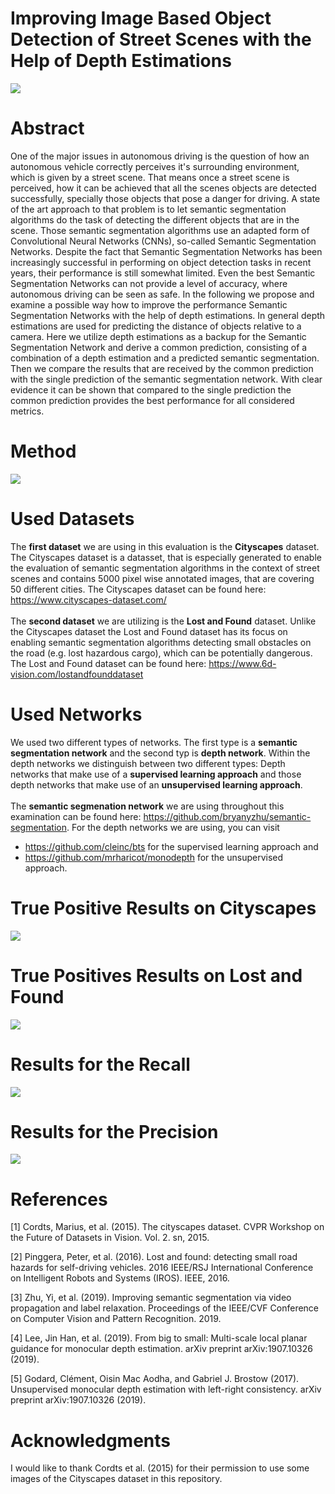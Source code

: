 #  Improving Image Based Object Detection of Street Scenes with the Help of Depth Estimations
![](images/sem_seg.png)
# Abstract
One of the major issues in autonomous driving is the question of how an autonomous vehicle correctly perceives it's surrounding environment, which is given by a street scene. That means once a street scene is perceived, how it can be achieved that all the scenes objects are detected successfully, specially those objects that pose a danger for driving. A state of the art approach to that problem is to let semantic segmentation algorithms do the task of detecting the different objects that are in the scene. Those semantic segmentation algorithms use an adapted form of Convolutional Neural Networks (CNNs), so-called Semantic Segmentation Networks. Despite the fact that Semantic Segmentation Networks has been increasingly successful in performing on object detection tasks in recent years, their performance is still somewhat limited. Even the best Semantic Segmentation Networks can not provide a level of accuracy, where autonomous driving can be seen as safe. In the following we propose and examine a possible way how to improve the performance Semantic Segmentation Networks with the help of depth estimations. In general depth estimations are used for predicting the distance of objects relative to a camera. Here we utilize depth estimations as a backup for the Semantic Segmentation Network and derive a common prediction, consisting of a combination of a depth estimation and a predicted semantic segmentation. Then we compare the results that are received by the common prediction with the single prediction of the semantic segmentation network. With clear evidence it can be shown that compared to the single prediction the common prediction provides the best performance for all considered metrics.
#  Method

![](images/method.png)
#  Used Datasets
The **first dataset** we are using in this evaluation is the **Cityscapes** dataset. The Cityscapes dataset is a datasset, that is especially generated to enable the evaluation of semantic segmentation algorithms in the context of street scenes and contains 5000 pixel wise annotated images, that are covering 50 different cities. The Cityscapes dataset can be found here: https://www.cityscapes-dataset.com/
<br/>
<br/>
The **second dataset** we are utilizing is the **Lost and Found** dataset. Unlike the Cityscapes dataset the Lost and Found dataset has its focus on enabling semantic segmentation algorithms detecting small obstacles on the road (e.g. lost hazardous cargo), which can be potentially dangerous. The Lost and Found dataset can be found here: https://www.6d-vision.com/lostandfounddataset
#  Used Networks
We used two different types of networks. The first type is a  **semantic segmentation network** and the second typ is **depth network**. Within the depth networks we distinguish between two different types: Depth networks that make use of a **supervised learning approach** and those depth networks that make use of an **unsupervised learning approach**. 
<br/>
<br/>
The **semantic segmenation network** we are using throughout this examination can be found here: https://github.com/bryanyzhu/semantic-segmentation. For the depth networks we are using, you can visit
- https://github.com/cleinc/bts 
for the supervised learning approach and
- https://github.com/mrharicot/monodepth 
for the unsupervised approach.
#  True Positive Results on Cityscapes
![](images/true_positives_cityscapes.png)
#  True Positives Results on Lost and Found
![](images/true_positives_lostandfound.png)
#  Results for the Recall
![](images/gains_recall.png)
#  Results for the Precision
![](images/precision.png)
#  References
<a id="1">[1]</a> 
Cordts, Marius, et al. (2015). 
The cityscapes dataset.
CVPR Workshop on the Future of Datasets in Vision. Vol. 2. sn, 2015.

<a id="1">[2]</a> 
Pinggera, Peter, et al. (2016). 
Lost and found: detecting small road hazards for self-driving vehicles.
2016 IEEE/RSJ International Conference on Intelligent Robots and Systems (IROS). IEEE, 2016.

<a id="1">[3]</a> 
Zhu, Yi, et al. (2019). 
Improving semantic segmentation via video propagation and label relaxation.
Proceedings of the IEEE/CVF Conference on Computer Vision and Pattern Recognition. 2019.

<a id="1">[4]</a> 
Lee, Jin Han, et al. (2019). 
From big to small: Multi-scale local planar guidance for monocular depth estimation.
arXiv preprint arXiv:1907.10326 (2019).


<a id="1">[5]</a> 
Godard, Clément, Oisin Mac Aodha, and Gabriel J. Brostow (2017). 
Unsupervised monocular depth estimation with left-right consistency.
arXiv preprint arXiv:1907.10326 (2019).

# Acknowledgments
I would like to thank Cordts et al. (2015) for their permission to use some images of the Cityscapes dataset in this 
repository.

